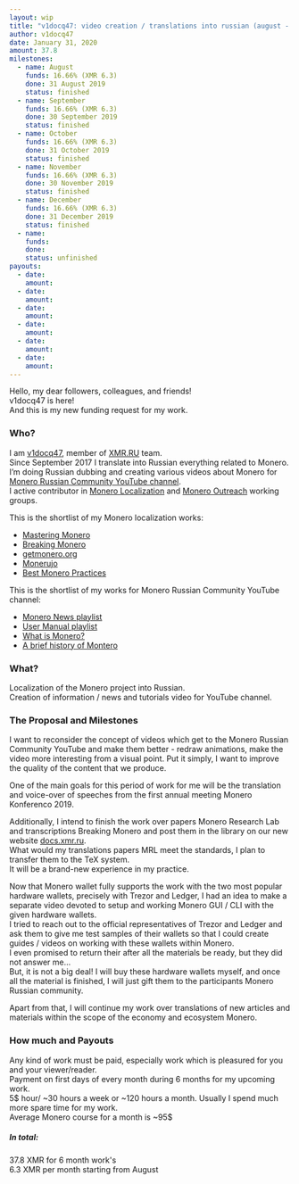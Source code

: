 ```yaml
---
layout: wip
title: "v1docq47: video creation / translations into russian (august - january)"
author: v1docq47
date: January 31, 2020
amount: 37.8
milestones:
  - name: August
    funds: 16.66% (XMR 6.3)
    done: 31 August 2019
    status: finished
  - name: September
    funds: 16.66% (XMR 6.3) 
    done: 30 September 2019
    status: finished
  - name: October
    funds: 16.66% (XMR 6.3)
    done: 31 October 2019
    status: finished
  - name: November
    funds: 16.66% (XMR 6.3)
    done: 30 November 2019
    status: finished
  - name: December
    funds: 16.66% (XMR 6.3)
    done: 31 December 2019
    status: finished
  - name:
    funds:
    done:
    status: unfinished
payouts:
  - date:
    amount:
  - date:
    amount:
  - date:
    amount:
  - date:
    amount:
  - date:
    amount:
  - date:
    amount:
---
```


Hello, my dear followers, colleagues, and friends!  
v1docq47 is here!  
And this is my new funding request for my work.

### Who?

I am [v1docq47](https://t.me/v1docq47), member of [XMR.RU](https://xmr.ru/) team.  
Since September 2017 I translate into Russian everything related to Monero. I’m doing Russian dubbing and creating various videos about Monero for [Monero Russian Community YouTube channel](https://www.youtube.com/channel/UChZc5PLsbP5zeFrmOYMKGmA).  
I active contributor in [Monero Localization](https://taiga.getmonero.org/profile/v1docq47) and [Monero Outreach](https://taiga.getmonero.org/profile/v1docq47) working groups.

This is the shortlist of my Monero localization works:  
- [Mastering Monero](https://docs.xmr.ru/books/mastering-monero/)  
- [Breaking Monero](https://docs.xmr.ru/breaking/)  
- [getmonero.org](https://repo.getmonero.org/monero-project/monero-site/merge_requests/913)  
- [Monerujo](https://github.com/m2049r/xmrwallet/pull/278)  
- [Best Monero Practices](https://github.com/monero-ecosystem/outreach-docs/pull/68)

This is the shortlist of my works for Monero Russian Community YouTube channel:  
- [Monero News playlist](https://www.youtube.com/playlist?list=PLQyX7h187qnQWtCN6brBXsB9QLEuaJWQO)  
- [User Manual playlist](https://www.youtube.com/playlist?list=LLhZc5PLsbP5zeFrmOYMKGmA)  
- [What is Monero?](https://youtu.be/YfeRXFT3ECY)  
- [A brief history of Montero](https://youtu.be/r-VmVJN-UHk)

### What?

Localization of the Monero project into Russian.  
Creation of information / news and tutorials video for YouTube channel.  

### The Proposal and Milestones

I want to reconsider the concept of videos which get to the Monero Russian Community YouTube and make them better - redraw animations, make the video more interesting from a visual point. Put it simply, I want to improve the quality of the content that we produce.

One of the main goals for this period of work for me will be the translation and voice-over of speeches from the first annual meeting Monero Konferenco 2019.

Additionally, I intend to finish the work over papers Monero Research Lab and transcriptions Breaking Monero and post them in the library on our new website [docs.xmr.ru](https://docs.xmr.ru).  
What would my translations papers MRL meet the standards, I plan to transfer them to the TeX system.  
It will be a brand-new experience in my practice.

Now that Monero wallet fully supports the work with the two most popular hardware wallets, precisely with Trezor and Ledger, I had an idea to make a separate video devoted to setup and working Monero GUI / CLI with the given hardware wallets.  
I tried to reach out to the official representatives of Trezor and Ledger and ask them to give me test samples of their wallets so that I could create guides / videos on working with these wallets within Monero.  
I even promised to return their after all the materials be ready, but they did not answer me...  
But, it is not a big deal! I will buy these hardware wallets myself, and once all the material is finished, I will just gift them to the participants Monero Russian community.

Apart from that, I will continue my work over translations of new articles and materials within the scope of the economy and ecosystem Monero.

### How much and Payouts

Any kind of work must be paid, especially work which is pleasured for you and your viewer/reader.  
Payment on first days of every month during 6 months for my upcoming work.  
5$ hour/ ~30 hours a week or ~120 hours a month. Usually I spend much more spare time for my work.  
Average Monero course for a month is ~95$

##### In total:  
37.8 XMR for 6 month work's  
6.3 XMR per month starting from August
